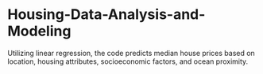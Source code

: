 # Housing-Data-Analysis-and-Modeling
Utilizing linear regression, the code predicts median house prices based on location, housing attributes, socioeconomic factors, and ocean proximity.
